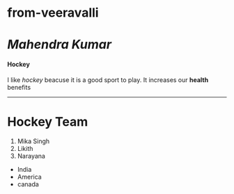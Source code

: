 # from-veeravalli
# ***Mahendra Kumar***
#### **Hockey**
I like *hockey* beacuse it is a good sport to play.
It increases our **health** benefits<br>

***

# Hockey Team
1. Mika Singh
2. Likith
3. Narayana
* India
* America
* canada